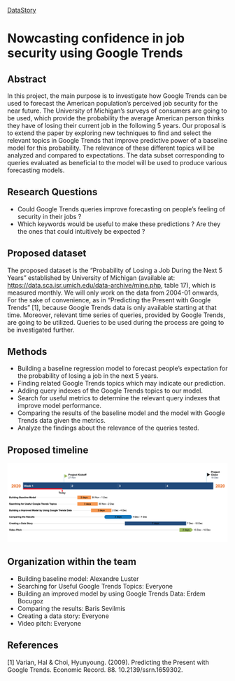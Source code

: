[DataStory](https://lustea0201.github.io/DataStory/mainpage/)
# Nowcasting confidence in job security using Google Trends

## Abstract
In this project, the main purpose is to investigate how Google Trends can be used to forecast the American population’s perceived job security for the near future. The University of Michigan’s surveys of consumers are going to be used, which provide the probability the average American person thinks they have of losing their current job in the following 5 years. Our proposal is to extend the paper by exploring new techniques to find and select the relevant topics in Google Trends that improve predictive power of a baseline model for this probability. The relevance of these different topics will be analyzed and compared to expectations. The data subset corresponding to queries evaluated as beneficial to the model will be used to produce various forecasting models.
## Research Questions
* Could Google Trends queries improve forecasting on people’s feeling of security in their jobs ? 
* Which keywords would be useful to make these predictions ? Are they the ones that could intuitively be expected ?
## Proposed dataset
The proposed dataset is the “Probability of Losing a Job During the Next 5 Years” established by University of Michigan (available at: https://data.sca.isr.umich.edu/data-archive/mine.php, table 17), which is measured monthly. We will only work on the data from 2004-01 onwards, For the sake of convenience, as in “Predicting the Present with Google Trends” [1], because Google Trends data is only available starting at that time. 
Moreover, relevant time series of queries, provided by Google Trends, are going to be utilized. Queries to be used during the process are going to be investigated further.
## Methods
* Building a baseline regression model to forecast people’s expectation for the probability of losing a job in the next 5 years.
* Finding related Google Trends topics which may indicate our prediction.
* Adding query indexes of the Google Trends topics to our model.
* Search for useful metrics to determine the relevant query indexes that improve
model performance.
* Comparing the results of the baseline model and the model with Google Trends
  data given the metrics.
* Analyze the findings about the relevance of the queries tested.

## Proposed timeline
![Alt text](https://github.com/epfl-ada/ada-2020-project-milestone-p3-p3_datanalyzers/blob/main/timeline.png "Timeline")
## Organization within the team
* Building baseline model: Alexandre Luster
* Searching for Useful Google Trends Topics: Everyone
* Building an improved model by using Google Trends Data: Erdem Bocugoz
* Comparing the results: Baris Sevilmis
* Creating a data story: Everyone 
* Video pitch: Everyone

## References
[1] Varian, Hal & Choi, Hyunyoung. (2009). Predicting the Present with Google Trends. Economic Record. 88. 10.2139/ssrn.1659302. 
